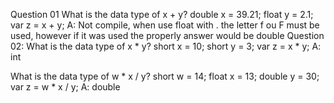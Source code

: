Question 01
    What is the data type of x + y?
    double x = 39.21;
    float y = 2.1;
    var z = x + y;
    A: Not compile, when use float with . the letter f ou F must be used, however if it was used the properly answer would be double 
Question 02:
    What is the data type of x * y?
    short x = 10;
    short y = 3;
    var z = x * y;
    A: int 

What is the data type of w * x / y?
    short w = 14;
    float x = 13;
    double y = 30;
    var z = w * x / y;
    A: double 
    
